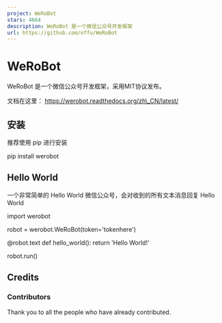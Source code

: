 ```yaml
---
project: WeRoBot
stars: 4664
description: WeRoBot 是一个微信公众号开发框架
url: https://github.com/offu/WeRoBot
---
```


WeRoBot
=======

WeRoBot 是一个微信公众号开发框架，采用MIT协议发布。

文档在这里： https://werobot.readthedocs.org/zh\_CN/latest/

安装
--

推荐使用 pip 进行安装

pip install werobot

Hello World
-----------

一个非常简单的 Hello World 微信公众号，会对收到的所有文本消息回复 Hello World

import werobot

robot = werobot.WeRoBot(token='tokenhere')

@robot.text
def hello\_world():
    return 'Hello World!'

robot.run()

Credits
-------

### Contributors

Thank you to all the people who have already contributed.
